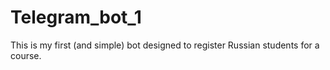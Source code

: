 # Telegram_bot_1
This is my first (and simple) bot designed to register Russian students for a course.
